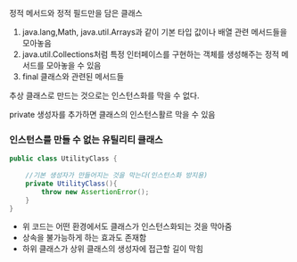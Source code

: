 정적 메서드와 정적 필드만을 담은 클래스
1) java.lang,Math, java.util.Arrays과 같이 기본 타입 값이나 배열 관련 메서드들을 모아놓음
2) java.util.Collections처럼 특정 인터페이스를 구현하는 객체를 생성해주는 정적 메서드를 모아놓을 수 있음
3) final 클래스와 관련된 메서드들

추상 클래스로 만드는 것으로는 인스턴스화를 막을 수 없다.

private 생성자를 추가하면 클래스의 인스턴스활르 막을 수 있음

### 인스턴스를 만들 수 없는 유틸리티 클래스
```java
public class UtilityClass {
    
    //기본 생성자가 만들어지는 것을 막는다(인스턴스화 방지용)
    private UtilityClass(){
        throw new AssertionError();
    }
}
```
- 위 코드는 어떤 환경에서도 클래스가 인스턴스화되는 것을 막아줌
- 상속을 불가능하게 하는 효과도 존재함
- 하위 클래스가 상위 클래스의 생성자에 접근할 길이 막힘

